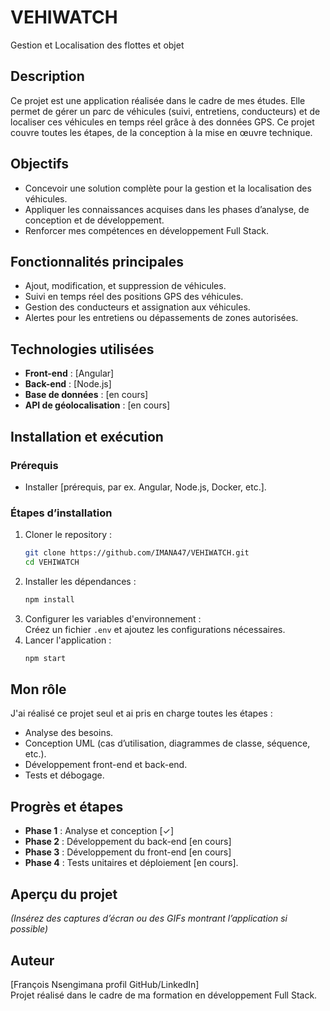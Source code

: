 # **VEHIWATCH**
Gestion et Localisation des flottes et objet

## **Description**
Ce projet est une application réalisée dans le cadre de mes études. Elle permet de gérer un parc de véhicules (suivi, entretiens, conducteurs) et de localiser ces véhicules en temps réel grâce à des données GPS. Ce projet couvre toutes les étapes, de la conception à la mise en œuvre technique.

## **Objectifs**
- Concevoir une solution complète pour la gestion et la localisation des véhicules.  
- Appliquer les connaissances acquises dans les phases d’analyse, de conception et de développement.  
- Renforcer mes compétences en développement Full Stack.  

## **Fonctionnalités principales**
- Ajout, modification, et suppression de véhicules.  
- Suivi en temps réel des positions GPS des véhicules.  
- Gestion des conducteurs et assignation aux véhicules.  
- Alertes pour les entretiens ou dépassements de zones autorisées.  

## **Technologies utilisées**
- **Front-end** : [Angular]  
- **Back-end** : [Node.js]  
- **Base de données** : [en cours]  
- **API de géolocalisation** : [en cours]  

## **Installation et exécution**
### **Prérequis**
- Installer [prérequis, par ex. Angular, Node.js, Docker, etc.].  

### **Étapes d’installation**
1. Cloner le repository :  
   ```bash
   git clone https://github.com/IMANA47/VEHIWATCH.git
   cd VEHIWATCH
   ```
2. Installer les dépendances :  
   ```bash
   npm install
   ```
3. Configurer les variables d'environnement :  
   Créez un fichier `.env` et ajoutez les configurations nécessaires.  
4. Lancer l'application :  
   ```bash
   npm start
   ```

## **Mon rôle**
J'ai réalisé ce projet seul et ai pris en charge toutes les étapes :  
- Analyse des besoins.  
- Conception UML (cas d’utilisation, diagrammes de classe, séquence, etc.).  
- Développement front-end et back-end.  
- Tests et débogage.  

## **Progrès et étapes**
- **Phase 1** : Analyse et conception [✓]  
- **Phase 2** : Développement du back-end [en cours]  
- **Phase 3** : Développement du front-end [en cours]  
- **Phase 4** : Tests unitaires et déploiement [en cours].  

## **Aperçu du projet**
*(Insérez des captures d’écran ou des GIFs montrant l’application si possible)*

## **Auteur**
[François Nsengimana profil GitHub/LinkedIn]  
Projet réalisé dans le cadre de ma formation en développement Full Stack.
